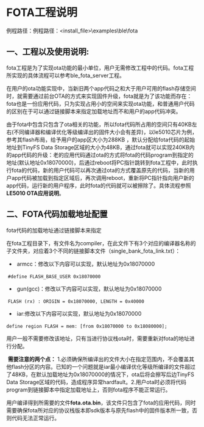 # FOTA工程说明

例程路径：例程路径：<install_file>\examples\ble\fota

## 一、工程以及使用说明:

​		fota工程是为了实现ota功能的最小单位，用户无需修改工程中的代码。fota工程所实现的具体流程可以参考ble_fota_server工程。

​		在用户的ota功能实现中，当新旧两个app代码之和大于用户可用的flash存储空间时，就需要通过前台OTA的方式来实现固件升级，fota就是为了该功能而存在：fota也是一份应用代码，只为实现占用小的空间来实现ota功能，和普通用户代码的区别在于可以通过链接脚本来指定加载地址而不和用户的app代码冲突。

​		由于fota中包含只包含了ota相关的功能，所以fota代码所占用的空间只有40KB左右(不同编译器和编译优化等级编译出的固件大小会有差异)，以le5010芯片为例，参考其flash布局，给予用户的app区大小为288KB ，默认分配给fota代码的起始地址到TinyFS Data Storage区域的大小为48KB，通过fota就可以实现240KB内的app代码的升级：老的应用代码通过ota的方式将fota的代码program到指定的地址(默认地址0x18070000)，后通过reboot将PC指针跳转到fota工程中，此时执行fota的代码，新的用户代码可以再次通过ota的方式覆盖原先的代码，当新的用户app代码被加载到指定区域后，再次调用reboot，重新将PC指针指向用户新的app代码，运行新的用户程序，此时fota的代码就可以被擦除了。具体流程参照**LE5010 OTA应用说明**。

## 二、FOTA代码加载地址配置

fota代码的加载地址通过链接脚本来指定

在fota工程目录下，有文件名为compiler，在此文件下有3个对应的编译器名称的子文件夹，对应着3个不同的链接脚本文件（single_bank_fota_link.txt）：

- ​		armcc：修改以下内容可以实现，默认地址为0x18070000

​				`#define FLASH_BASE_USER 0x18070000`		

- ​		gun(gcc)：修改以下内容可以实现，默认地址为0x18070000

​				`FLASH (rx) : ORIGIN = 0x18070000, LENGTH = 0x40000`

- ​		iar:修改以下内容可以实现，默认地址为0x18070000

​				`define region FLASH = mem: [from 0x18070000 to 0x18080000];`

​		用户一般不需要修改该地址，只有当进行协议栈ota时，需要重新对fota的地址进行分配。

​		**需要注意的两个点：** 1.必须确保所编译出的文件大小在指定范围内，不会覆盖其他flash分区的内容。已知的一个问题就是iar最小编译优化等级所编译的文件超过了48KB，在默认加载地址为0x18070000的情况下，ota后将会擦写后边TinyFS Data Storage区域的代码，造成程序异常hardfault。2.用户ota时必须将代码program到链接脚本中指定加载地址上，否则fota程序不能正常运行。

​		用户编译得到所需要的文件**fota.ota.bin**，该文件只包含了fota的应用代码，同时需要确保fota所对应的协议栈版本即sdk版本与原先flash中的固件版本所一致，否则代码无法正常运行。

